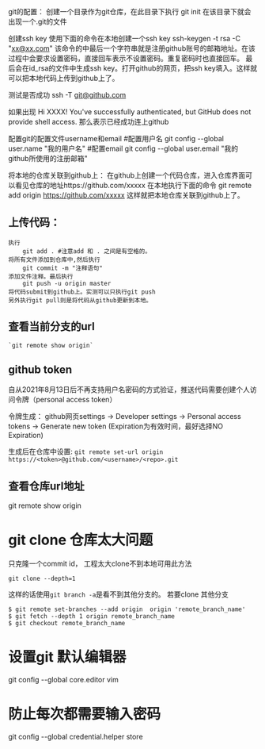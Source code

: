 git的配置：
	创建一个目录作为git仓库，在此目录下执行
		git init
	在该目录下就会出现一个.git的文件

创建ssh key
	使用下面的命令在本地创建一个ssh key
		 ssh-keygen -t rsa -C "xx@xx.com"
	该命令的中最后一个字符串就是注册github账号的邮箱地址。在该过程中会要求设置密码，直接回车表示不设置密码。重复密码时也直接回车。
	最后会在id_rsa的文件中生成ssh key。打开github的网页，把ssh key填入。这样就可以把本地代码上传到github上了。

测试是否成功
ssh -T git@github.com

如果出现
Hi XXXX! You've successfully authenticated, but GitHub does not provide shell access.
那么表示已经成功连上github

配置git的配置文件username和email
#配置用户名
git config --global user.name "我的用户名"
#配置email
git config --global user.email "我的github所使用的注册邮箱"


将本地的仓库关联到github上：
	在github上创建一个代码仓库，进入仓库界面可以看见仓库的地址https://github.com/xxxxx
	在本地执行下面的命令
		git remote add origin https://github.com/xxxxx
	这样就把本地仓库关联到github上了。
	

## 上传代码：
	执行
		git add . #注意add 和 . 之间是有空格的。
	将所有文件添加到仓库中,然后执行
		git commit -m "注释语句"
	添加文件注释。最后执行
		git push -u origin master
	将代码submit到github上。实测可以只执行git push
	另外执行git pull则是将代码从github更新到本地。

## 查看当前分支的url
	`git remote show origin`

## github token
自从2021年8月13日后不再支持用户名密码的方式验证，推送代码需要创建个人访问令牌（personal access token）

令牌生成： github网页settings -> Developer settings -> Personal access tokens -> Generate new token
(Expiration为有效时间，最好选择NO Expiration)

生成后在仓库中设置:
`git remote set-url origin https://<token>@github.com/<username>/<repo>.git`

## 查看仓库url地址
git remote show origin

# git clone 仓库太大问题
只克隆一个commit id， 工程太大clone不到本地可用此方法
```
git clone --depth=1
```
这样的话使用`git branch -a`是看不到其他分支的。
若要clone 其他分支
```
$ git remote set-branches --add origin  origin 'remote_branch_name'
$ git fetch --depth 1 origin remote_branch_name
$ git checkout remote_branch_name
```

# 设置git 默认编辑器
git config --global core.editor vim


# 防止每次都需要输入密码
git config --global credential.helper store

